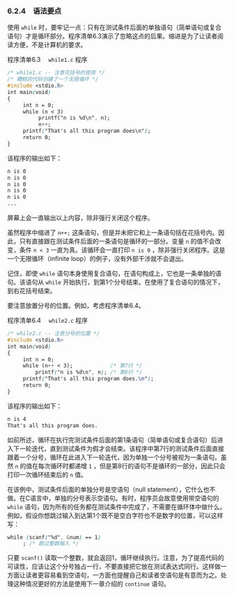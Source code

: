 ### 6.2.4　语法要点

使用 `while` 时，要牢记一点：只有在测试条件后面的单独语句（简单语句或复合语句）才是循环部分。程序清单6.3演示了忽略这点的后果。缩进是为了让读者阅读方便，不是计算机的要求。

程序清单6.3　 `while1.c` 程序

```css
/* while1.c -- 注意花括号的使用 */
/* 糟糕的代码创建了一个无限循环 */
#include <stdio.h>
int main(void)
{
     int n = 0;
     while (n < 3)
          printf("n is %d\n", n);
          n++;
     printf("That's all this program does\n");
     return 0;
}
```

该程序的输出如下：

```css
n is 0
n is 0
n is 0
n is 0
n is 0
...
```

屏幕上会一直输出以上内容，除非强行关闭这个程序。

虽然程序中缩进了 `n++;` 这条语句，但是并未把它和上一条语句括在花括号内。因此，只有直接跟在测试条件后面的一条语句是循环的一部分。变量 `n` 的值不会改变，条件 `n < 3` 一直为真。该循环会一直打印 `n is 0` ，除非强行关闭程序。这是一个无限循环（infinite loop）的例子，没有外部干涉就不会退出。

记住，即使 `while` 语句本身使用复合语句，在语句构成上，它也是一条单独的语句。该语句从 `while` 开始执行，到第1个分号结束。在使用了复合语句的情况下，到右花括号结束。

要注意放置分号的位置。例如，考虑程序清单6.4。

程序清单6.4　 `while2.c` 程序

```css
/* while2.c -- 注意分号的位置 */
#include <stdio.h>
int main(void)
{
     int n = 0;
     while (n++ < 3);            /* 第7行 */
         printf("n is %d\n", n); /* 第8行 */
     printf("That's all this program does.\n");
     return 0;
}
```

该程序的输出如下：

```css
n is 4
That's all this program does.
```

如前所述，循环在执行完测试条件后面的第1条语句（简单语句或复合语句）后进入下一轮迭代，直到测试条件为假才会结束。该程序中第7行的测试条件后面直接跟着一个分号，循环在此进入下一轮迭代，因为单独一个分号被视为一条语句。虽然 `n` 的值在每次循环时都递增 `1` ，但是第8行的语句不是循环的一部分，因此只会打印一次循环结束后的 `n` 值。

在该例中，测试条件后面的单独分号是空语句（null statement），它什么也不做。在C语言中，单独的分号表示空语句。有时，程序员会故意使用带空语句的 `while` 语句，因为所有的任务都在测试条件中完成了，不需要在循环体中做什么。例如，假设你想跳过输入到达第1个既不是空白字符也不是数字的位置，可以这样写：

```css
while (scanf("%d", &num) == 1)
     ; /* 跳过整数输入 */
```

只要 `scanf()` 读取一个整数，就会返回1，循环继续执行。注意，为了提高代码的可读性，应该让这个分号独占一行，不要直接把它放在测试表达式同行。这样做一方面让读者更容易看到空语句，一方面也提醒自己和读者空语句是有意而为之。处理这种情况更好的方法是使用下一章介绍的 `continue` 语句。

